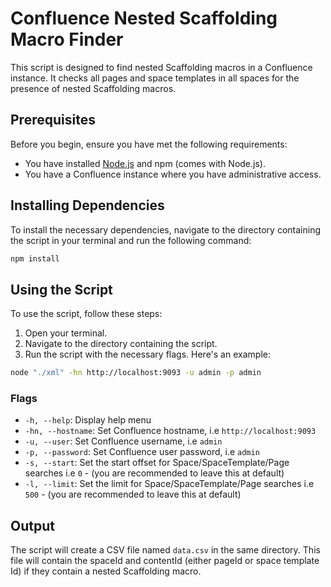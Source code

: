 # Confluence Nested Scaffolding Macro Finder

This script is designed to find nested Scaffolding macros in a Confluence instance. It checks all pages and space templates in all spaces for the presence of nested Scaffolding macros.

## Prerequisites

Before you begin, ensure you have met the following requirements:

- You have installed [Node.js](https://nodejs.org/en/download/) and npm (comes with Node.js).
- You have a Confluence instance where you have administrative access.

## Installing Dependencies

To install the necessary dependencies, navigate to the directory containing the script in your terminal and run the following command:

```bash
npm install
```

## Using the Script

To use the script, follow these steps:

1. Open your terminal.
2. Navigate to the directory containing the script.
3. Run the script with the necessary flags. Here's an example:

```bash
node "./xml" -hn http://localhost:9093 -u admin -p admin
```

### Flags

- `-h, --help`: Display help menu
- `-hn, --hostname`: Set Confluence hostname, i.e `http://localhost:9093`
- `-u, --user`: Set Confluence username, i.e `admin`
- `-p, --password`: Set Confluence user password, i.e `admin`
- `-s, --start`: Set the start offset for Space/SpaceTemplate/Page searches i.e `0` - (you are recommended to leave this at default)
- `-l, --limit`: Set the limit for Space/SpaceTemplate/Page searches i.e `500` - (you are recommended to leave this at default)

## Output

The script will create a CSV file named `data.csv` in the same directory. This file will contain the spaceId and contentId (either pageId or space template Id) if they contain a nested Scaffolding macro.

